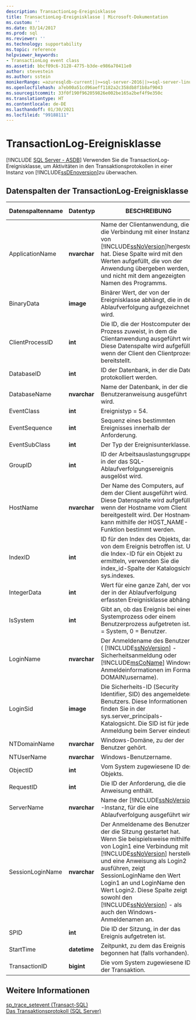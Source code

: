 ```yaml
---
description: TransactionLog-Ereignisklasse
title: TransactionLog-Ereignisklasse | Microsoft-Dokumentation
ms.custom: ''
ms.date: 03/14/2017
ms.prod: sql
ms.reviewer: ''
ms.technology: supportability
ms.topic: reference
helpviewer_keywords:
- TransactionLog event class
ms.assetid: bbcf09c6-3128-4775-b3de-e986a70411e0
author: stevestein
ms.author: sstein
monikerRange: =azuresqldb-current||>=sql-server-2016||>=sql-server-linux-2017||=azuresqldb-mi-current
ms.openlocfilehash: a7eb00a51cd96aeff1182a2c358db8f1b8af9043
ms.sourcegitcommit: 33f0f190f962059826e002be165a2bef4f9e350c
ms.translationtype: HT
ms.contentlocale: de-DE
ms.lasthandoff: 01/30/2021
ms.locfileid: "99188111"
---
```

# <a name="transactionlog-event-class"></a>TransactionLog-Ereignisklasse
[!INCLUDE [SQL Server - ASDB](../../includes/applies-to-version/sql-asdb.md)]
  Verwenden Sie die TransactionLog-Ereignisklasse, um Aktivitäten in den Transaktionsprotokollen in einer Instanz von [!INCLUDE[ssDEnoversion](../../includes/ssdenoversion-md.md)]zu überwachen.  
  
## <a name="transactionlog-event-class-data-columns"></a>Datenspalten der TransactionLog-Ereignisklasse  
  
|Datenspaltenname|Datentyp|BESCHREIBUNG|Column ID|Filterbar|  
|----------------------|---------------|-----------------|---------------|----------------|  
|ApplicationName|**nvarchar**|Name der Clientanwendung, die die Verbindung mit einer Instanz von [!INCLUDE[ssNoVersion](../../includes/ssnoversion-md.md)]hergestellt hat. Diese Spalte wird mit den Werten aufgefüllt, die von der Anwendung übergeben werden, und nicht mit dem angezeigten Namen des Programms.|10|Ja|  
|BinaryData|**image**|Binärer Wert, der von der Ereignisklasse abhängt, die in der Ablaufverfolgung aufgezeichnet wird.|2|Ja|  
|ClientProcessID|**int**|Die ID, die der Hostcomputer dem Prozess zuweist, in dem die Clientanwendung ausgeführt wird. Diese Datenspalte wird aufgefüllt, wenn der Client den Clientprozess bereitstellt.|9|Ja|  
|DatabaseID|**int**|ID der Datenbank, in der die Daten protokolliert werden.|3|Ja|  
|DatabaseName|**nvarchar**|Name der Datenbank, in der die Benutzeranweisung ausgeführt wird.|35|Ja|  
|EventClass|**int**|Ereignistyp = 54.|27|Nein|  
|EventSequence|**int**|Sequenz eines bestimmten Ereignisses innerhalb der Anforderung.|51|Nein|  
|EventSubClass|**int**|Der Typ der Ereignisunterklasse.|21|Ja|  
|GroupID|**int**|ID der Arbeitsauslastungsgruppe, in der das SQL-Ablaufverfolgungsereignis ausgelöst wird.|66|Ja|  
|HostName|**nvarchar**|Der Name des Computers, auf dem der Client ausgeführt wird. Diese Datenspalte wird aufgefüllt, wenn der Hostname vom Client bereitgestellt wird. Der Hostname kann mithilfe der HOST_NAME-Funktion bestimmt werden.|8|Ja|  
|IndexID|**int**|ID für den Index des Objekts, das von dem Ereignis betroffen ist. Um die Index-ID für ein Objekt zu ermitteln, verwenden Sie die index_id-Spalte der Katalogsicht sys.indexes.|24|Ja|  
|IntegerData|**int**|Wert für eine ganze Zahl, der von der in der Ablaufverfolgung erfassten Ereignisklasse abhängt.|25|Ja|  
|IsSystem|**int**|Gibt an, ob das Ereignis bei einem Systemprozess oder einem Benutzerprozess aufgetreten ist. 1 = System, 0 = Benutzer.|60|Ja|  
|LoginName|**nvarchar**|Der Anmeldename des Benutzers ( [!INCLUDE[ssNoVersion](../../includes/ssnoversion-md.md)] -Sicherheitsanmeldung oder [!INCLUDE[msCoName](../../includes/msconame-md.md)] Windows-Anmeldeinformationen im Format DOMAIN\username).|11|Ja|  
|LoginSid|**image**|Die Sicherheits-ID (Security Identifier, SID) des angemeldeten Benutzers. Diese Informationen finden Sie in der sys.server_principals-Katalogsicht. Die SID ist für jede Anmeldung beim Server eindeutig.|41|Ja|  
|NTDomainName|**nvarchar**|Windows-Domäne, zu der der Benutzer gehört.|7|Ja|  
|NTUserName|**nvarchar**|Windows-Benutzername.|6|Ja|  
|ObjectID|**int**|Vom System zugewiesene ID des Objekts.|22|Ja|  
|RequestID|**int**|Die ID der Anforderung, die die Anweisung enthält.|49|Ja|  
|ServerName|**nvarchar**|Name der [!INCLUDE[ssNoVersion](../../includes/ssnoversion-md.md)] -Instanz, für die eine Ablaufverfolgung ausgeführt wird.|26|Nein|  
|SessionLoginName|**nvarchar**|Der Anmeldename des Benutzers, der die Sitzung gestartet hat. Wenn Sie beispielsweise mithilfe von Login1 eine Verbindung mit [!INCLUDE[ssNoVersion](../../includes/ssnoversion-md.md)] herstellen und eine Anweisung als Login2 ausführen, zeigt SessionLoginName den Wert Login1 an und LoginName den Wert Login2. Diese Spalte zeigt sowohl den [!INCLUDE[ssNoVersion](../../includes/ssnoversion-md.md)] - als auch den Windows-Anmeldenamen an.|64|Ja|  
|SPID|**int**|Die ID der Sitzung, in der das Ereignis aufgetreten ist.|12|Ja|  
|StartTime|**datetime**|Zeitpunkt, zu dem das Ereignis begonnen hat (falls vorhanden).|14|Ja|  
|TransactionID|**bigint**|Die vom System zugewiesene ID der Transaktion.|4|Ja|  
  
## <a name="see-also"></a>Weitere Informationen  
 [sp_trace_setevent &#40;Transact-SQL&#41;](../../relational-databases/system-stored-procedures/sp-trace-setevent-transact-sql.md)   
 [Das Transaktionsprotokoll &#40;SQL Server&#41;](../../relational-databases/logs/the-transaction-log-sql-server.md)  
  
  
